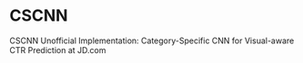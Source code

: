 # CSCNN
CSCNN Unofficial Implementation: Category-Specific CNN for Visual-aware CTR Prediction at JD.com
